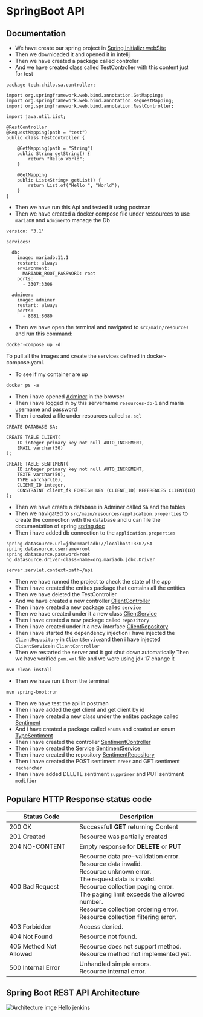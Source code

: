 # SpringBoot API
## Documentation
- We have create our spring project in [Spring Initializr webSite](https://start.spring.io)
- Then we downloaded it and opened it in intelij 
- Then we have created a package called controler 
- And we have created class called TestController with this content just for test
```
package tech.chilo.sa.controller;

import org.springframework.web.bind.annotation.GetMapping;
import org.springframework.web.bind.annotation.RequestMapping;
import org.springframework.web.bind.annotation.RestController;

import java.util.List;

@RestController
@RequestMapping(path = "test")
public class TestController {

    @GetMapping(path = "String")
    public String getString() {
        return "Hello World";
    }

    @GetMapping
    public List<String> getList() {
        return List.of("Hello ", "World");
    }
}
```
- Then we have run this Api and tested it using postman
- Then we have created a docker compose file under ressources to use `mariaDB` and `Adminer`to manage the Db
```
version: '3.1'

services:

  db:
    image: mariadb:11.1
    restart: always
    environment:
      MARIADB_ROOT_PASSWORD: root
    ports:
      - 3307:3306

  adminer:
    image: adminer
    restart: always
    ports:
      - 8081:8080
```
- Then we have open the terminal and navigated to `src/main/resources` and run this command:
```
docker-compose up -d
```
To pull all the images and create the services defined in docker-compose.yaml.
- To see if my container are up
```
docker ps -a
```
- Then i have opened [Adminer](http://localhost:8081) in the browser
- Then i have logged in by this servername `resources-db-1` and maria username and password
- Then i created a file under resources called `sa.sql`
```
CREATE DATABASE SA;

CREATE TABLE CLIENT(
    ID integer primary key not null AUTO_INCREMENT,
    EMAIL varchar(50)
);

CREATE TABLE SENTIMENT(
    ID integer primary key not null AUTO_INCREMENT,
    TEXTE varchar(50),
    TYPE varchar(10),
    CLIENT_ID integer,
    CONSTRAINT client_fk FOREIGN KEY (CLIENT_ID) REFERENCES CLIENT(ID)
);
```
- Then we have create a database in Adminer called `SA` and the tables
- Then we navigated to `src/main/resources/application.properties` to create the connection with 
the database and u can file the documentation of spring [spring doc](https://docs.spring.io/spring-boot/docs/current/reference/html/application-properties.html#appendix.application-properties.data)
- Then i have added db connection to the `application.properties`
```
spring.datasource.url=jdbc:mariadb://localhost:3307/SA
spring.datasource.username=root
spring.datasource.password=root
ng.datasource.driver-class-name=org.mariadb.jdbc.Driver

server.servlet.context-path=/api
```
- Then we have runned the project to check the state of the app
- Then i have created the entites package that contains all the entities
- Then we have deleted the TestController
- And we have created a new controller [ClientController](src/main/java/tech/chilo/sa/controller/ClientController.java)
- Then i have created a new package called `service`
- Then we have created under it a new class [ClientService](src/main/java/tech/chilo/sa/service/ClientService.java)
- Then i have created a new package called `repository`
- Then i have created under it a new interface [ClientRepository](src/main/java/tech/chilo/sa/repository/ClientRepository.java)
- Then i have started the dependency injection i have injected the `ClientRepository` in `ClientService`and then i have injected `ClientService`in `ClientController`
- Then we restarted the server and it got shut down automatically Then we have verified `pom.xml` file and we were using jdk 17 change it 
```
mvn clean install
```
- Then we have run it from the terminal
```
mvn spring-boot:run
```
- Then we have test the api in postman
- Then i have added the get client and get client by id
- Then i have created a new class under the entites package called [Sentiment](src/main/java/tech/chilo/sa/entites/Sentiment.java)
- And i have created a package called `enums` and created an enum [TypeSentiment](src/main/java/tech/chilo/sa/enums/TypeSentiment.java) 
- Then i have created the controller [SentimentController](src/main/java/tech/chilo/sa/controller/SentimentController.java)
- Then i have created the Service [SentimentService](src/main/java/tech/chilo/sa/service/SentimentService.java)
- Then i have created the repository [SentimentRepository](src/main/java/tech/chilo/sa/repository/SentimentRepository.java)
- Then i have created the POST sentiment `creer` and GET sentiment `rechercher`
- Then i have added DELETE sentiment `supprimer` and PUT sentiment `modifier`

## Populare HTTP Response status code
| Status Code            | Description                                                                                                                                                                                                                                                                                         |
|------------------------|-----------------------------------------------------------------------------------------------------------------------------------------------------------------------------------------------------------------------------------------------------------------------------------------------------|
| 200 OK                 | Successfull **GET** returning Content                                                                                                                                                                                                                                                               |
| 201 Created            | Resource was partially created                                                                                                                                                                                                                                                                      |
| 204 NO-CONTENT         | Empty response for **DELETE** or **PUT**                                                                                                                                                                                                                                                            |
| 400 Bad Request        | Resource data pre-validation error.<br/>Resource data invalid.<br/>Resource unknown error.<br/>The request data is invalid.<br/>Resource collection paging error.<br/>The paging limit exceeds the allowed number.<br/>Resource collection ordering error.<br/>Resource collection filtering error. |
| 403 Forbidden          | Access denied.                                                                                                                                                                                                                                                                                      |
| 404 Not Found          | Resource not found.                                                                                                                                                                                                                                                                                 |
| 405 Method Not Allowed | Resource does not support method.<br/>Resource method not implemented yet.                                                                                                                                                                                                                          |
| 500 Internal Error     | Unhandled simple errors.<br/>Resource internal error.                                                                                                                                                                                                                                               |

## Spring Boot REST API Architecture
![Architecture imge](readme_images/spring_api_architecture.gif "Spring API Architecture")
Hello jenkins